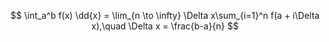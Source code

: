 $$
\int_a^b f(x) \dd{x} = \lim_{n \to \infty} \Delta x\sum_{i=1}^n f(a + i\Delta x),\quad \Delta x = \frac{b-a}{n}
$$